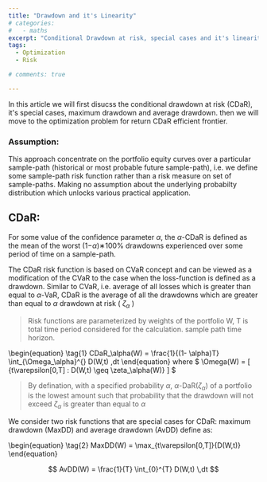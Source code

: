 ```yaml
---
title: "Drawdown and it's Linearity"
# categories:
#   - maths
excerpt: "Conditional Drawdown at risk, special cases and it's linearity using auxiliary variable " 
tags:
  - Optimization 
  - Risk

# comments: true

--- 
```

<!-- [![Open In Colab](https://colab.research.google.com/assets/colab-badge.svg)](https://colab.research.google.com/drive/1OonMdRn8GxvdiRFQ17sm2d0qyiLISxyS?usp=sharing) -->

In this article we will first disucss the conditional drawdown at risk (CDaR), it's special cases, maximum drawdown and average drawdown. then we will move to the optimization problem for return CDaR efficient frontier. 

### Assumption:
This approach concentrate on the portfolio equity curves over a particular sample-path (historical or most probable future sample-path), i.e. we define some sample-path risk function rather than a risk measure on set of sample-paths. Making no assumption about the underlying probabilty distribution which unlocks various practical application.

## CDaR:
For some value of the confidence parameter $\alpha$, the $\alpha$-CDaR is defined as the mean of the worst (1−$\alpha$)∗100% drawdowns experienced over some period of time on a sample-path. <br/>

The CDaR risk function is based on CVaR concept and can be viewed as a modification of the CVaR to the case when the loss-function is defined as a drawdown. Similar to CVaR, i.e. average of all losses which is greater than equal to $\alpha$-VaR, CDaR is the average of all the drawdowns which are greater than equal to $\alpha$ drawdown at risk ( $\zeta_\alpha$ ) <br/>

> Risk functions are parameterized by weights of the portfolio W, T is total time period considered for the calculation. sample path time horizon. 

\begin{equation}
\tag{1}
CDaR_\alpha(W) = \frac{1}{(1- \alpha)T} \int_{\Omega_\alpha}^{} D(W,t) \,dt
\end{equation}
where $ \Omega(W) = [ {t\varepsilon[0,T] : D(W,t) \geq \zeta_\alpha(W)} ] $




> By defination, with a specified probability $\alpha$, $\alpha$-DaR($\zeta_\alpha$) of a portfolio is the lowest amount such that probability that the drawdown will not exceed $\zeta_\alpha$ is greater than equal to $\alpha$   

We consider two risk functions that are special cases for CDaR: maximum drawdown (MaxDD) and average drawdown (AvDD) define as: 

\begin{equation}
\tag{2}
MaxDD(W) = \max_{t\varepsilon[0,T]}{D(W,t)}
\end{equation}

$$ AvDD(W) = \frac{1}{T} \int_{0}^{T} D(W,t) \,dt $$
